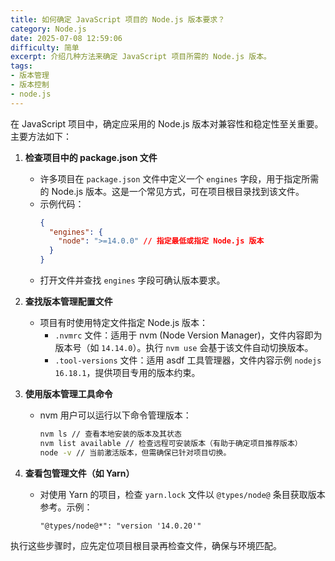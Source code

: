 ```yaml
---
title: 如何确定 JavaScript 项目的 Node.js 版本要求？
category: Node.js
date: 2025-07-08 12:59:06
difficulty: 简单
excerpt: 介绍几种方法来确定 JavaScript 项目所需的 Node.js 版本。
tags:
- 版本管理
- 版本控制
- node.js
---
```

在 JavaScript 项目中，确定应采用的 Node.js 版本对兼容性和稳定性至关重要。主要方法如下：  

1. **检查项目中的 package.json 文件**  
   - 许多项目在 `package.json` 文件中定义一个 `engines` 字段，用于指定所需的 Node.js 版本。这是一个常见方式，可在项目根目录找到该文件。  
   - 示例代码：  
     ```json
     {
       "engines": {
         "node": ">=14.0.0" // 指定最低或指定 Node.js 版本
       }
     }
     ```  
   - 打开文件并查找 `engines` 字段可确认版本要求。  

2. **查找版本管理配置文件**  
   - 项目有时使用特定文件指定 Node.js 版本：  
     - `.nvmrc` 文件：适用于 nvm (Node Version Manager)，文件内容即为版本号（如 `14.14.0`）。执行 `nvm use` 会基于该文件自动切换版本。  
     - `.tool-versions` 文件：适用 asdf 工具管理器，文件内容示例 `nodejs 16.18.1`，提供项目专用的版本约束。  

3. **使用版本管理工具命令**  
   - nvm 用户可以运行以下命令管理版本：  
     ```bash
     nvm ls // 查看本地安装的版本及其状态  
     nvm list available // 检查远程可安装版本（有助于确定项目推荐版本）  
     node -v // 当前激活版本，但需确保已针对项目切换。  
     ```  

4. **查看包管理文件（如 Yarn）**  
   - 对使用 Yarn 的项目，检查 `yarn.lock` 文件以 `@types/node@` 条目获取版本参考。示例：  
     ```
     "@types/node@*": "version '14.0.20'"  
     ```  
  

执行这些步骤时，应先定位项目根目录再检查文件，确保与环境匹配。
